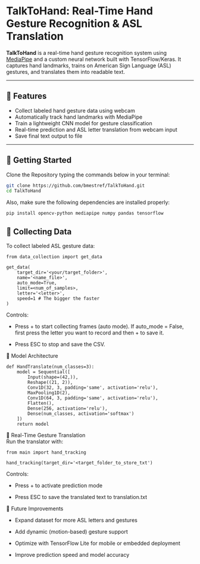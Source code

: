 # TalkToHand: Real-Time Hand Gesture Recognition & ASL Translation

**TalkToHand** is a real-time hand gesture recognition system using [MediaPipe](https://mediapipe.dev/) and a custom neural network built with TensorFlow/Keras. It captures hand landmarks, trains on American Sign Language (ASL) gestures, and translates them into readable text.

---

## 🧠 Features <br>

- Collect labeled hand gesture data using webcam
- Automatically track hand landmarks with MediaPipe
- Train a lightweight CNN model for gesture classification
- Real-time prediction and ASL letter translation from webcam input
- Save final text output to file

---

## 🚀 Getting Started <br>
Clone the Repository typing the commands below in your terminal:
```bash
git clone https://github.com/bmestref/TalkToHand.git
cd TalkToHand
```
Also, make sure the following dependencies are installed properly:
```
pip install opencv-python mediapipe numpy pandas tensorflow

```

## 🎯 Collecting Data <br>
To collect labeled ASL gesture data:
```
from data_collection import get_data

get_data(
    target_dir='<your/target_folder>',
    name='<name_file>',
    auto_mode=True,
    limit=<num_of_samples>,
    letter='<letter>',
    speed=1 # The bigger the faster
)
```
Controls: <br>

- Press + to start collecting frames (auto mode). If auto_mode = False, first press the letter you want to record and then + to save it.

- Press ESC to stop and save the CSV.

🧠 Model Architecture <br>
```
def HandTranslate(num_classes=3):
    model = Sequential([
        Input(shape=(42,)),
        Reshape((21, 2)),
        Conv1D(32, 3, padding='same', activation='relu'),
        MaxPooling1D(2),
        Conv1D(64, 3, padding='same', activation='relu'),
        Flatten(),
        Dense(256, activation='relu'),
        Dense(num_classes, activation='softmax')
    ])
    return model
```

🎥 Real-Time Gesture Translation <br>
Run the translator with:
```
from main import hand_tracking

hand_tracking(target_dir='<target_folder_to_store_txt')
```
Controls: <br>

- Press + to activate prediction mode

- Press ESC to save the translated text to translation.txt

🔧 Future Improvements <br>
 - Expand dataset for more ASL letters and gestures

 - Add dynamic (motion-based) gesture support

 - Optimize with TensorFlow Lite for mobile or embedded deployment

 - Improve prediction speed and model accuracy

